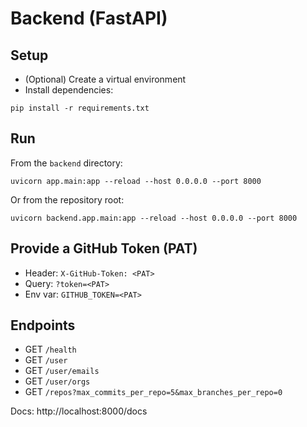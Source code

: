 # Backend (FastAPI)

## Setup

- (Optional) Create a virtual environment
- Install dependencies:
```
pip install -r requirements.txt
```

## Run

From the `backend` directory:
```
uvicorn app.main:app --reload --host 0.0.0.0 --port 8000
```

Or from the repository root:
```
uvicorn backend.app.main:app --reload --host 0.0.0.0 --port 8000
```

## Provide a GitHub Token (PAT)
- Header: `X-GitHub-Token: <PAT>`
- Query: `?token=<PAT>`
- Env var: `GITHUB_TOKEN=<PAT>`

## Endpoints
- GET `/health`
- GET `/user`
- GET `/user/emails`
- GET `/user/orgs`
- GET `/repos?max_commits_per_repo=5&max_branches_per_repo=0`

Docs: http://localhost:8000/docs
